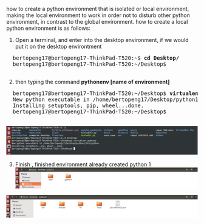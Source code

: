 how to create a python environment that is isolated or local environment, making the local environment to work in order not to disturb other python environment, in contrast to the global environment. how to create a local python environment is as follows:

1. Open a terminal, and enter into the desktop environment, if we would put it on the desktop environtment
  <pre>
  bertopeng17@bertopeng17-ThinkPad-T520:~$ <b>cd Desktop/</b>
  bertopeng17@bertopeng17-ThinkPad-T520:~/Desktop$
  </pre>

2. then typing the command <b>pythonenv [name of environment]</b> 
  <pre>
  bertopeng17@bertopeng17-ThinkPad-T520:~/Desktop$ <b>virtualenv python1</b>
  New python executable in /home/bertopeng17/Desktop/python1/bin/python
  Installing setuptools, pip, wheel...done.
  bertopeng17@bertopeng17-ThinkPad-T520:~/Desktop$ 
  </pre>

  ![alt img](https://github.com/syaifulahdan/MCWT/blob/master/Python-virtualenv/image/Screenshot%20from%202016-04-16%2002:52:40.png)

3. Finish , finished environment already created python 1
  ![alt img](https://github.com/syaifulahdan/MCWT/blob/master/Python-virtualenv/image/Screenshot%20from%202016-04-16%2002:55:07.png)

![alt img](https://github.com/syaifulahdan/MCWT/blob/master/Python-virtualenv/image/Screenshot%20from%202016-04-16%2002:55:21.png)
